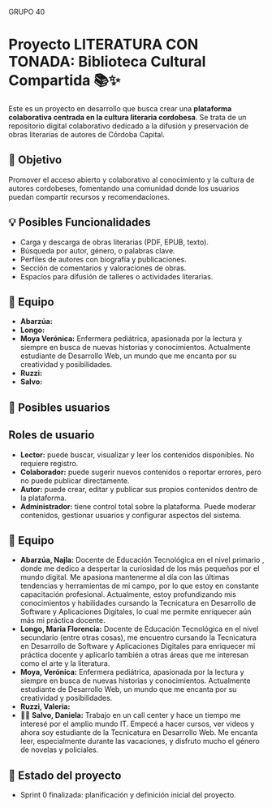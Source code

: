 GRUPO 40

# Proyecto LITERATURA CON TONADA: Biblioteca Cultural Compartida 📚✨

Este es un proyecto en desarrollo que busca crear una **plataforma colaborativa centrada en la cultura literaria cordobesa**. Se trata de un repositorio digital colaborativo dedicado a la difusión y preservación de obras literarias de autores de Córdoba Capital. 

## 🎯 Objetivo

Promover el acceso abierto y colaborativo al conocimiento y la cultura de autores cordobeses, fomentando una comunidad donde los usuarios puedan compartir recursos y recomendaciones.

## 💡 Posibles Funcionalidades

- Carga y descarga de obras literarias (PDF, EPUB, texto).
- Búsqueda por autor, género, o palabras clave.
- Perfiles de autores con biografía y publicaciones.
- Sección de comentarios y valoraciones de obras.
- Espacios para difusión de talleres o actividades literarias.

## 👥 Equipo

- **Abarzúa:**
- **Longo:**
- **Moya Verónica:** Enfermera pediátrica, apasionada por la lectura y siempre en busca de nuevas historias y conocimientos. Actualmente estudiante de Desarrollo Web, un mundo que me encanta por su creatividad y posibilidades.
- **Ruzzi:**
- **Salvo:**

  
## 🧠 Posibles usuarios

## Roles de usuario

- **Lector:** puede buscar, visualizar y leer los contenidos disponibles. No requiere registro.
- **Colaborador:** puede sugerir nuevos contenidos o reportar errores, pero no puede publicar directamente.
- **Autor:** puede crear, editar y publicar sus propios contenidos dentro de la plataforma.
- **Administrador:** tiene control total sobre la plataforma. Puede moderar contenidos, gestionar usuarios y configurar aspectos del sistema.


## 👥 Equipo

- **Abarzúa, Najla:** Docente de Educación Tecnológica en el nivel primario , donde me dedico a despertar la curiosidad de los más pequeños por el mundo digital. Me apasiona mantenerme al día con las últimas tendencias y herramientas de mi campo, por lo que estoy en constante capacitación profesional. Actualmente, estoy profundizando mis conocimientos y habilidades cursando la Tecnicatura en Desarrollo de Software y Aplicaciones Digitales, lo cual me permite enriquecer aún más mi práctica docente.
- **Longo, Maria Florencia:** Docente de Educación Tecnológica en el nivel secundario (entre otras cosas), me encuentro cursando la Tecnicatura en Desarrollo de Software y Aplicaciones Digitales para enriquecer mi práctica docente y aplicarlo también a otras áreas que me interesan como el arte y la literatura.
- **Moya, Verónica:** Enfermera pediátrica, apasionada por la lectura y siempre en busca de nuevas historias y conocimientos. Actualmente estudiante de Desarrollo Web, un mundo que me encanta por su creatividad y posibilidades.
- **Ruzzi, Valeria:**
- 👩🏻  **Salvo, Daniela:** Trabajo en un call center y hace un tiempo me interesé por el amplio mundo IT. Empecé a hacer cursos, ver videos y ahora soy estudiante de la Tecnicatura en Desarrollo Web. Me encanta leer, especialmente durante las vacaciones, y disfruto mucho el género de novelas y policiales. 


## 🚧 Estado del proyecto

- Sprint 0 finalizada: planificación y definición inicial del proyecto.





